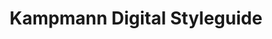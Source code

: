 ---
title: Kampmann Digital Styleguide
layout: doc
info: Dieser digitale Styleguide wurde erstellt, um Designer, Entwickler und Produktverantwortliche bei der Erstellung und Pflege von User Interfaces der Kampmann Group zu unterstützen. Mit dem digitalen Styleguide soll eine möglichst weitreichende Konsistenz innerhalb der unterschiedlichsten digitalen Produkte erzielt werden. Aus diesem Grund handelt es sich bei diesem Styleguide um ein agiles und lebendiges Dokument.
nav: false
---
